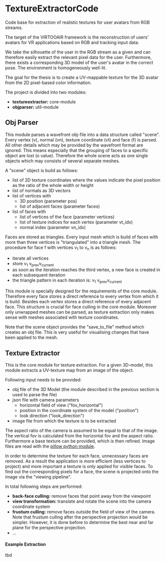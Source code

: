 # TextureExtractorCode

Code base for extraction of realistic textures for user avatars from RGB streams.

The target of the VIRTOOAIR framework is the reconstruction of users' avatars for VR applications based on RGB and
tracking input data.

We take the silhouette of the user in the RGB stream as a given and can therefore easily extract the relevant pixel data
for the user. Furthermore, there exists a corresponding 3D model of the user's avatar in the correct pose. The
environment is homogeneously well-lit.

The goal for the thesis is to create a UV-mappable texture for the 3D avatar from the 2D pixel-based color information.

The project is divided into two modules:
* __textureextractor:__ core-module
* __objparser:__ util-module

## Obj Parser
This module parses a wavefront obj-file into a data structure called "scene". Every vertex (v), normal (vn),
texture coordinate (vt) and face (f) is parsed. All other details which may be provided by the wavefront format are
ignored. This means especially that the grouping of faces to a specific object are lost (o value). Therefore the whole
scene acts as one single objects which may consists of several separate meshes.

A "scene" object is build as follows:
* list of 2D texture coordinates where the values indicate the pixel position as the ratio of the whole width or height
* list of normals as 3D vectors
* list of vertices with
    * 3D position (parameter pos)
    * list of adjacent faces (parameter faces)
* list of faces with
    * list of vertices of the face (parameter vertices)
    * list of texture indices for each vertex (parameter vt_idx)
    * normal index (parameter vn_idx)
    
Faces are stored as triangles. Every input mesh which is build of faces with more than three vertices is "triangulated"
into a triangle mesh. The procedure for face f with vertices v<sub>1</sub> to v<sub>n</sub> is as follows:
* iterate all vertices
* store v<sub>1</sub> v<sub>prev</sub>v<sub>current</sub>
* as soon as the iteration reaches the third vertex, a new face is created in each subsequent iteration
* the triangle pattern in each iteration is: v<sub>1</sub> v<sub>prev</sub>v<sub>current</sub>

This module is specially designed for the requirements of the core module. Therefore every face stores a direct reference
to every vertex from which it is build. Besides each vertex stores a direct reference of every adjacent face. This
structure is crucial for face culling in the core module. Moreover only unwrapped meshes can be parsed, as texture
extraction only makes sense with meshes associated with texture coordinates.

Note that the scene object provides the "save_to_file" method which creates an obj file. This is very useful for
visualising changes that have been applied to the mesh.

## Texture Extractor
This is the core module for texture extraction. For a given 3D-model, this module extracts a UV-texture map from an image
of the object.

Following input needs to be provided:
* obj file of the 3D Model (the module described in the previous section is used to parse the file)
* json file with camera parameters
    * horizontal field of view ("fov_horizontal")
    * position in the coordinate system of the model ("position")
    * look direction ("look_direction")
* image file from which the texture is to be extracted

The aspect ratio of the camera is assumed to be equal to that of the image. The vertical fov is calculated from the
horizontal fov and the aspect ratio. Furthermore a base texture can be provided, which is then refined. Image files are
read with the [pillow python module](https://python-pillow.org/).

In order to determine the texture for each face, unnecessary faces are removed. As a result the application is more
efficient (less vertices to project) and more important a texture is only applied for visible faces. To find out the
corresponding pixels for a face, the scene is projected onto the image via the "viewing pipeline".

In total following steps are performed: 
* __back-face culling:__ remove faces that point away from the viewpoint
* __view transformation:__ translate and rotate the scene into the camera coordinate system
* __frustum culling:__ remove faces outside the field of view of the camera. Note that frustum culling after the
perspective projection would be simpler. However, it is done before to determine the best near and far plane for the 
perspective projection.
* ...

#### Example Extraction
tbd